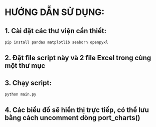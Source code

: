 
# HƯỚNG DẪN SỬ DỤNG:
## 1. Cài đặt các thư viện cần thiết:
``` bash
pip install pandas matplotlib seaborn openpyxl
```
## 2. Đặt file script này và 2 file Excel trong cùng một thư mục

## 3. Chạy script:
``` bash
python main.py
```
## 4. Các biểu đồ sẽ hiển thị trực tiếp, có thể lưu bằng cách uncomment dòng port_charts()
